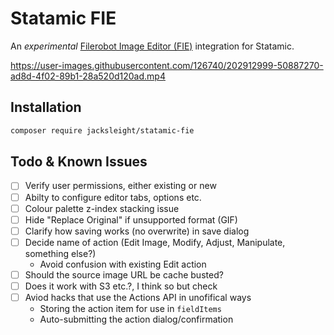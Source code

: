 # Statamic FIE

An *experimental* [Filerobot Image Editor (FIE)](https://github.com/scaleflex/filerobot-image-editor) integration for Statamic.

https://user-images.githubusercontent.com/126740/202912999-50887270-ad8d-4f02-89b1-28a520d120ad.mp4

## Installation

```bash
composer require jacksleight/statamic-fie
```

## Todo & Known Issues

- [ ] Verify user permissions, either existing or new
- [ ] Abilty to configure editor tabs, options etc.
- [ ] Colour palette z-index stacking issue
- [ ] Hide "Replace Original" if unsupported format (GIF)
- [ ] Clarify how saving works (no overwrite) in save dialog
- [ ] Decide name of action (Edit Image, Modify, Adjust, Manipulate, something else?)
    - Avoid confusion with existing Edit action
- [ ] Should the source image URL be cache busted?
- [ ] Does it work with S3 etc.?, I think so but check
- [ ] Aviod hacks that use the Actions API in unofifical ways
    - Storing the action item for use in `fieldItems`
    - Auto-submitting the action dialog/confirmation

